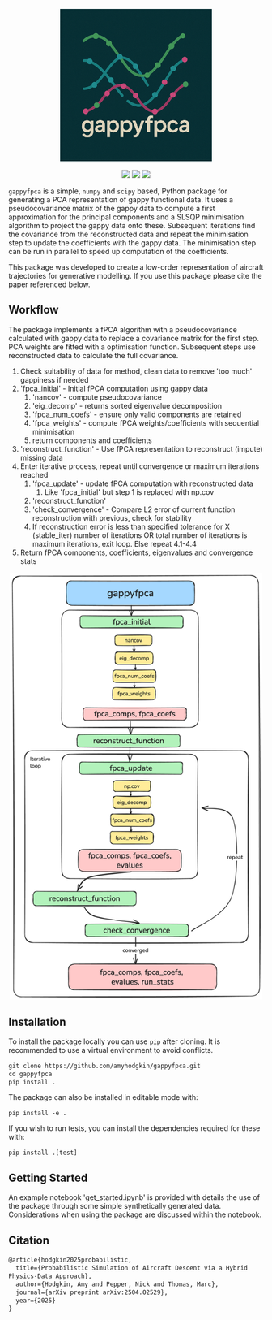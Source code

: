 <p align="center">
  <img src="gappyfpca_logo.png" alt="gappyfpca logo" width="300"/>
</p>

<p align="center">
  <a href="https://github.com/amyhodgkin/gappyfpca/actions"><img src="https://github.com/amyhodgkin/gappyfpca/actions/workflows/ci-gappyfpca.yml/badge.svg"></a>
   <a href="https://arxiv.org/abs/2504.02529"><img src="https://img.shields.io/badge/arXiv-2504.02529-b31b1b.svg"></a>
  <img src="https://img.shields.io/badge/dependencies-numpy%2C%20scipy%2C%20matplotlib-blue">
</p>

`gappyfpca` is a simple, `numpy` and `scipy` based, Python package for generating a PCA representation of gappy functional data. It uses a pseudocovariance matrix of the gappy data to compute a first approximation for the principal components and a SLSQP minimisation algorithm to project the gappy data onto these. Subsequent iterations find the covariance from the reconstructed data and repeat the minimisation step to update the coefficients with the gappy data. The minimisation step can be run in parallel to speed up computation of the coefficients.

This package was developed to create a low-order representation of aircraft trajectories for generative modelling. If you use this package please cite the paper referenced below.

## Workflow

The package implements a fPCA algorithm with a pseudocovariance calculated with gappy data to replace a covariance matrix for the first step. PCA weights are fitted with a optimisation function. Subsequent steps use reconstructed data to calculate the full covariance.

1. Check suitability of data for method, clean data to remove 'too much' gappiness if needed
2. 'fpca_initial' - Initial fPCA computation using gappy data
	1. 'nancov' - compute pseudocovariance
	2. 'eig_decomp' - returns sorted eigenvalue decomposition
	3. 'fpca_num_coefs' - ensure only valid components are retained
	4. 'fpca_weights' - compute fPCA weights/coefficients with sequential minimisation
	5. return components and coefficients
3. 'reconstruct_function' - Use fPCA representation to reconstruct (impute) missing data
4. Enter iterative process, repeat until convergence or maximum iterations reached
	1. 'fpca_update' - update fPCA computation with reconstructed data
		1. Like 'fpca_initial' but step 1 is replaced with np.cov
	2. 'reconstruct_function'
	3. 'check_convergence' - Compare L2 error of current function reconstruction with previous, check for stability
	4. If reconstruction error is less than specified tolerance for X (stable_iter) number of iterations OR total number of iterations is maximum iterations, exit loop. Else repeat 4.1-4.4
5. Return fPCA components, coefficients, eigenvalues and convergence stats

<p align="center">
  <img src="gappyfpca_workflow.png" alt="gappyfpca workflow" width="500"/>
</p>


## Installation

To install the package locally you can use `pip` after cloning. It is recommended to use a virtual environment to avoid conflicts.

	git clone https://github.com/amyhodgkin/gappyfpca.git
	cd gappyfpca
	pip install .

The package can also be installed in editable mode with:

	pip install -e .

If you wish to run tests, you can install the dependencies required for these with:

	pip install .[test]
 
## Getting Started

An example notebook 'get_started.ipynb' is provided with details the use of the package through some simple synthetically generated data. Considerations when using the package are discussed within the notebook.

 ## Citation

	@article{hodgkin2025probabilistic,
	  title={Probabilistic Simulation of Aircraft Descent via a Hybrid Physics-Data Approach},
	  author={Hodgkin, Amy and Pepper, Nick and Thomas, Marc},
	  journal={arXiv preprint arXiv:2504.02529},
	  year={2025}
	}
